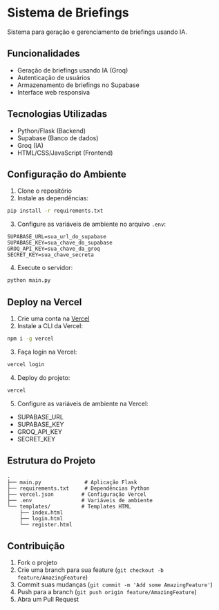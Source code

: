 # Sistema de Briefings

Sistema para geração e gerenciamento de briefings usando IA.

## Funcionalidades

- Geração de briefings usando IA (Groq)
- Autenticação de usuários
- Armazenamento de briefings no Supabase
- Interface web responsiva

## Tecnologias Utilizadas

- Python/Flask (Backend)
- Supabase (Banco de dados)
- Groq (IA)
- HTML/CSS/JavaScript (Frontend)

## Configuração do Ambiente

1. Clone o repositório
2. Instale as dependências:
```bash
pip install -r requirements.txt
```

3. Configure as variáveis de ambiente no arquivo `.env`:
```
SUPABASE_URL=sua_url_do_supabase
SUPABASE_KEY=sua_chave_do_supabase
GROQ_API_KEY=sua_chave_da_groq
SECRET_KEY=sua_chave_secreta
```

4. Execute o servidor:
```bash
python main.py
```

## Deploy na Vercel

1. Crie uma conta na [Vercel](https://vercel.com)
2. Instale a CLI da Vercel:
```bash
npm i -g vercel
```

3. Faça login na Vercel:
```bash
vercel login
```

4. Deploy do projeto:
```bash
vercel
```

5. Configure as variáveis de ambiente na Vercel:
- SUPABASE_URL
- SUPABASE_KEY
- GROQ_API_KEY
- SECRET_KEY

## Estrutura do Projeto

```
.
├── main.py              # Aplicação Flask
├── requirements.txt     # Dependências Python
├── vercel.json         # Configuração Vercel
├── .env                # Variáveis de ambiente
└── templates/          # Templates HTML
    ├── index.html
    ├── login.html
    └── register.html
```

## Contribuição

1. Fork o projeto
2. Crie uma branch para sua feature (`git checkout -b feature/AmazingFeature`)
3. Commit suas mudanças (`git commit -m 'Add some AmazingFeature'`)
4. Push para a branch (`git push origin feature/AmazingFeature`)
5. Abra um Pull Request 